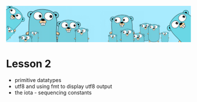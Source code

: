 ![](https://github.com/irisida/golang/blob/master/src/assets/freegopher.png)

# Lesson 2

- primitive datatypes
- utf8 and using fmt to display utf8 output
- the iota - sequencing constants
